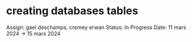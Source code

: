# creating databases tables

Assign: gael deschamps, cremey erwan
Status: In Progress
Date: 11 mars 2024 → 15 mars 2024